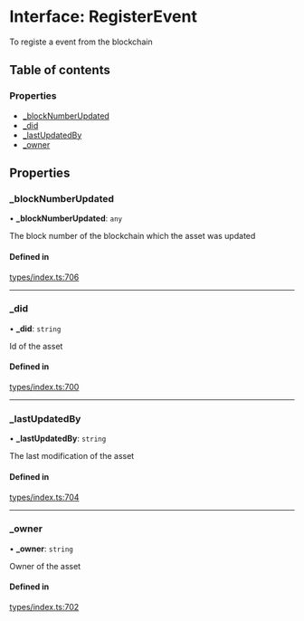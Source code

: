 # Interface: RegisterEvent

To registe a event from the blockchain

## Table of contents

### Properties

- [\_blockNumberUpdated](RegisterEvent.md#_blocknumberupdated)
- [\_did](RegisterEvent.md#_did)
- [\_lastUpdatedBy](RegisterEvent.md#_lastupdatedby)
- [\_owner](RegisterEvent.md#_owner)

## Properties

### \_blockNumberUpdated

• **\_blockNumberUpdated**: `any`

The block number of the blockchain which the asset was updated

#### Defined in

[types/index.ts:706](https://github.com/nevermined-io/components-catalog/blob/28115b3/lib/src/types/index.ts#L706)

___

### \_did

• **\_did**: `string`

Id of the asset

#### Defined in

[types/index.ts:700](https://github.com/nevermined-io/components-catalog/blob/28115b3/lib/src/types/index.ts#L700)

___

### \_lastUpdatedBy

• **\_lastUpdatedBy**: `string`

The last modification of the asset

#### Defined in

[types/index.ts:704](https://github.com/nevermined-io/components-catalog/blob/28115b3/lib/src/types/index.ts#L704)

___

### \_owner

• **\_owner**: `string`

Owner of the asset

#### Defined in

[types/index.ts:702](https://github.com/nevermined-io/components-catalog/blob/28115b3/lib/src/types/index.ts#L702)
